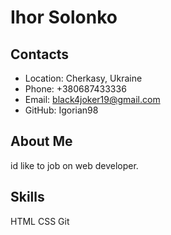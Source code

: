 # Ihor Solonko #
## Contacts ##
 * Location: Cherkasy, Ukraine
 * Phone: +380687433336
 * Email: black4joker19@gmail.com
 * GitHub: Igorian98
 
## About Me ##
id like to job on web developer.

## Skills ##
HTML
CSS
Git
